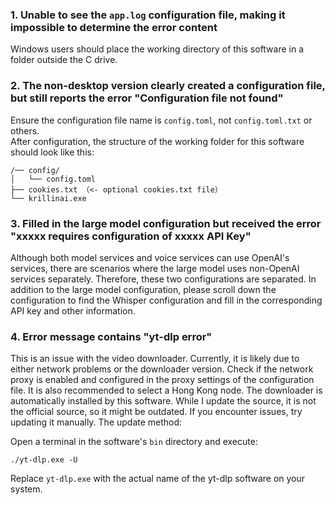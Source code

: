 ### 1. Unable to see the `app.log` configuration file, making it impossible to determine the error content  
Windows users should place the working directory of this software in a folder outside the C drive.  

### 2. The non-desktop version clearly created a configuration file, but still reports the error "Configuration file not found"  
Ensure the configuration file name is `config.toml`, not `config.toml.txt` or others.  
After configuration, the structure of the working folder for this software should look like this:  
```
/── config/  
│   └── config.toml  
├── cookies.txt （<- optional cookies.txt file）  
└── krillinai.exe  
```  

### 3. Filled in the large model configuration but received the error "xxxxx requires configuration of xxxxx API Key"  
Although both model services and voice services can use OpenAI's services, there are scenarios where the large model uses non-OpenAI services separately. Therefore, these two configurations are separated. In addition to the large model configuration, please scroll down the configuration to find the Whisper configuration and fill in the corresponding API key and other information.  

### 4. Error message contains "yt-dlp error"  
This is an issue with the video downloader. Currently, it is likely due to either network problems or the downloader version. Check if the network proxy is enabled and configured in the proxy settings of the configuration file. It is also recommended to select a Hong Kong node. The downloader is automatically installed by this software. While I update the source, it is not the official source, so it might be outdated. If you encounter issues, try updating it manually. The update method:  

Open a terminal in the software's `bin` directory and execute:  
```
./yt-dlp.exe -U  
```  
Replace `yt-dlp.exe` with the actual name of the yt-dlp software on your system.